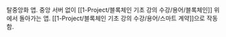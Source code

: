 탈중앙화 앱. 중앙 서버 없이 [[1-Project/블록체인 기초 강의 수강/용어/블록체인]] 위에서 돌아가는 앱. [[1-Project/블록체인 기초 강의 수강/용어/스마트 계약]]으로 작동함.